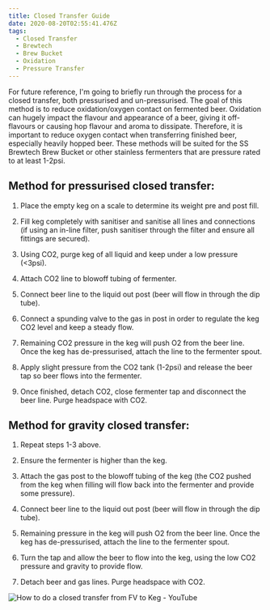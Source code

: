 ```yaml
---
title: Closed Transfer Guide
date: 2020-08-20T02:55:41.476Z
tags:
  - Closed Transfer
  - Brewtech
  - Brew Bucket
  - Oxidation
  - Pressure Transfer
---
```

For future reference, I'm going to briefly run through the process for a closed transfer, both pressurised and un-pressurised. The goal of this method is to reduce oxidation/oxygen contact on fermented beer. Oxidation can hugely impact the flavour and appearance of a beer, giving it off-flavours or causing hop flavour and aroma to dissipate. Therefore, it is important to reduce oxygen contact when transferring finished beer, especially heavily hopped beer. These methods will be suited for the SS Brewtech Brew Bucket or other stainless fermenters that are pressure rated to at least 1-2psi. 

## Method for pressurised closed transfer:

1. Place the empty keg on a scale to determine its weight pre and post fill.

2. Fill keg completely with sanitiser and sanitise all lines and connections (if using an in-line filter, push sanitiser through the filter and ensure all fittings are secured). 

3. Using CO2, purge keg of all liquid and keep under a low pressure (<3psi). 

4. Attach CO2 line to blowoff tubing of fermenter.

5. Connect beer line to the liquid out post (beer will flow in through the dip tube). 

6. Connect a spunding valve to the gas in post in order to regulate the keg CO2 level and keep a steady flow.

7. Remaining CO2 pressure in the keg will push O2 from the beer line. Once the keg has de-pressurised, attach the line to the fermenter spout. 

8. Apply slight pressure from the CO2 tank (1-2psi) and release the beer tap so beer flows into the fermenter.

9. Once finished, detach CO2, close fermenter tap and disconnect the beer line. Purge headspace with CO2. 



## Method for gravity closed transfer:

1. Repeat steps 1-3 above. 

2. Ensure the fermenter is higher than the keg. 

3. Attach the gas post to the blowoff tubing of the keg (the CO2 pushed from the keg when filling will flow back into the fermenter and provide some pressure). 

4. Connect beer line to the liquid out post (beer will flow in through the dip tube). 

5. Remaining pressure in the keg will push O2 from the beer line. Once the keg has de-pressurised, attach the line to the fermenter spout. 

6. Turn the tap and allow the beer to flow into the keg, using the low CO2 pressure and gravity to provide flow.

7. Detach beer and gas lines. Purge headspace with CO2. 

![How to do a closed transfer from FV to Keg - YouTube](https://i.ytimg.com/vi/ovD6-xRUTyI/hqdefault.jpg)